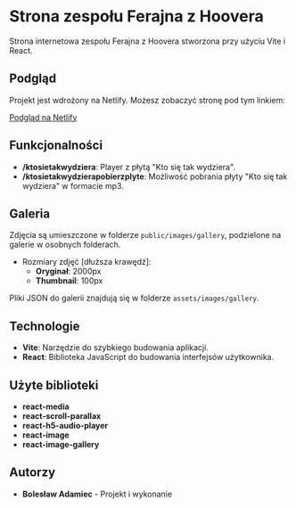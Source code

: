 # Strona zespołu Ferajna z Hoovera

Strona internetowa zespołu Ferajna z Hoovera stworzona przy użyciu Vite i React.

## Podgląd

Projekt jest wdrożony na Netlify. Możesz zobaczyć stronę pod tym linkiem:

[Podgląd na Netlify](https://capable-crostata-8a929c.netlify.app/)

## Funkcjonalności

- **/ktosietakwydziera**: Player z płytą "Kto się tak wydziera".
- **/ktosietakwydzierapobierzplyte**: Możliwość pobrania płyty "Kto się tak wydziera" w formacie mp3.

## Galeria

Zdjęcia są umieszczone w folderze `public/images/gallery`, podzielone na galerie w osobnych folderach.

- Rozmiary zdjęć [dłuższa krawędź]:
  - **Oryginał**: 2000px
  - **Thumbnail**: 100px

Pliki JSON do galerii znajdują się w folderze `assets/images/gallery`.

## Technologie

- **Vite**: Narzędzie do szybkiego budowania aplikacji.
- **React**: Biblioteka JavaScript do budowania interfejsów użytkownika.

## Użyte biblioteki

- **react-media**
- **react-scroll-parallax**
- **react-h5-audio-player**
- **react-image**
- **react-image-gallery**

## Autorzy

- **Bolesław Adamiec** - Projekt i wykonanie
